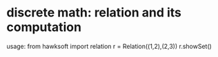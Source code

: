 # discrete math: relation and its computation
usage:
from hawksoft import relation
r = Relation((1,2),(2,3))
r.showSet()